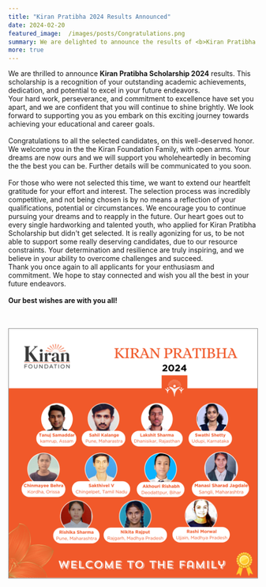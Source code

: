 ```yaml
---
title: "Kiran Pratibha 2024 Results Announced"
date: 2024-02-20
featured_image:  /images/posts/Congratulations.png
summary: We are delighted to announce the results of <b>Kiran Pratibha 2024.</b> Congratulations to all the participants for their outstanding performances. 
more: true
---
```

<p>
We are thrilled to announce <b>Kiran Pratibha Scholarship 2024</b> results. This scholarship is a recognition of your outstanding academic achievements, dedication, and potential to excel in your future endeavors.
<br/>
Your hard work, perseverance, and commitment to excellence have set you apart, and we are confident that you will continue to shine brightly. We look forward to supporting you as you embark on this exciting journey towards achieving your educational and career goals.
<br/>
<br/>
Congratulations to all the selected candidates, on this well-deserved honor. We welcome you in the the Kiran Foundation Family, with open arms. Your dreams are now ours and we will support you wholeheartedly in becoming the the best you can be. Further details will be communicated to you soon.
<br/>
<br/>
For those who were not selected this time, we want to extend our heartfelt gratitude for your effort and interest. The selection process was incredibly competitive, and not being chosen is by no means a reflection of your qualifications, potential or circumstances. We encourage you to continue pursuing your dreams and to reapply in the future. Our heart goes out to every single hardworking and talented youth, who applied for Kiran Pratibha Scholarship but didn't get selected.  It is really agonizing for us, to be not able to support some really deserving candidates, due to our resource constraints. Your determination and resilience are truly inspiring, and we believe in your ability to overcome challenges and succeed. 
<br/>
Thank you once again to all applicants for your enthusiasm and commitment. We hope to stay connected and wish you all the best in your future endeavors.
<br/>
<br/>
<b>Our best wishes are with you all!</b>
</p>

<br/> <br/>
<img src="/images/posts/Congratulations.png" style="border: 1px solid #888;"/>
